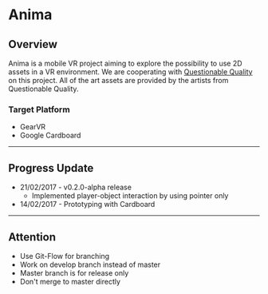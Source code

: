 # Anima

## Overview

Anima is a mobile VR project aiming to explore the possibility to use 2D assets
in a VR environment. We are cooperating with [Questionable
Quality](http://www.questionablequality.com) on this project. All of the art
assets are provided by the artists from Questionable Quality.

### Target Platform

- GearVR
- Google Cardboard

---

## Progress Update

- 21/02/2017 - v0.2.0-alpha release
  - Implemented player-object interaction by using pointer only
- 14/02/2017 - Prototyping with Cardboard

---

## Attention

- Use Git-Flow for branching
- Work on develop branch instead of master
- Master branch is for release only
- Don't merge to master directly
